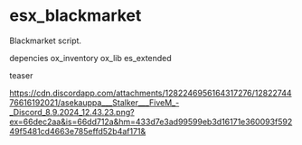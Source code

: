 # esx_blackmarket
Blackmarket script. 

depencies
ox_inventory
ox_lib
es_extended

teaser

https://cdn.discordapp.com/attachments/1282246956164317276/1282274476616192021/asekauppa___Stalker___FiveM_-_Discord_8.9.2024_12.43.23.png?ex=66dec2aa&is=66dd712a&hm=433d7e3ad99599eb3d16171e360093f59249f5481cd4663e785effd52b4af171&
